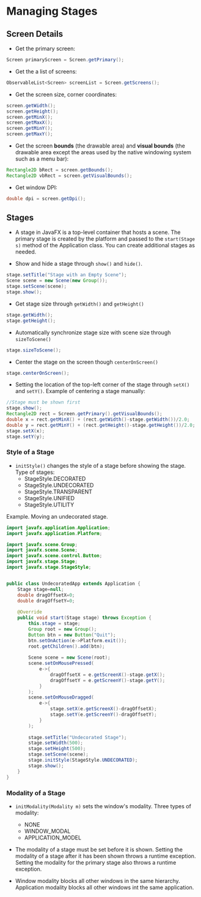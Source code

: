 # Managing Stages

## Screen Details

* Get the primary screen:
```java
Screen primaryScreen = Screen.getPrimary();
```

* Get the a list of screens:
```java
ObservableList<Screen> screenList = Screen.getScreens();
```

* Get the screen size, corner coordinates:
```java
screen.getWidth();
screen.getHeight();
screen.getMinX();
screen.getMaxX();
screen.getMinY();
screen.getMaxY();
```

* Get the screen **bounds** (the drawable area) and **visual bounds** (the drawable area except the areas used by the native windowing system such as a menu bar):
```java
Rectangle2D bRect = screen.getBounds();
Rectangle2D vbRect = screen.getVisualBounds();
```

* Get window DPI:
```java
double dpi = screen.getDpi();
```

## Stages
* A stage in JavaFX is a top-level container that hosts a scene. The primary stage is created by the platform and passed to the `start(Stage s)` method of the Application class. You can create additional
stages as needed.

* Show and hide a stage through `show()` and `hide()`.
```java
stage.setTitle("Stage with an Empty Scene");
Scene scene = new Scene(new Group());
stage.setScene(scene);
stage.show();
```

* Get stage size through `getWidth()` and `getHeight()`
```java
stage.getWidth();
stage.getHeight();
```

* Automatically synchronize stage size with scene size through `sizeToScene()`
```java
stage.sizeToScene();
```

* Center the stage on the screen though `centerOnScreen()`
```java
stage.centerOnScreen();
```

* Setting the location of the top-left corner of the stage through `setX()` and `setY()`. Example of centering a stage manually:
```java
//Stage must be shown first
stage.show();
Rectangle2D rect = Screen.getPrimary().getVisualBounds();
double x = rect.getMinX() + (rect.getWidth()-stage.getWidth())/2.0;
double y = rect.getMinY() + (rect.getHeight()-stage.getHeight())/2.0;
stage.setX(x);
stage.setY(y);
```
### Style of a Stage

* `initStyle()`  changes the style of a stage before showing the stage. Type of stages:
    * StageStyle.DECORATED
    * StageStyle.UNDECORATED
    * StageStyle.TRANSPARENT
    * StageStyle.UNIFIED
    * StageStyle.UTILITY
    
Example. Moving an undecorated stage.
```java
import javafx.application.Application;
import javafx.application.Platform;

import javafx.scene.Group;
import javafx.scene.Scene;
import javafx.scene.control.Button;
import javafx.stage.Stage;
import javafx.stage.StageStyle;


public class UndecoratedApp extends Application {
	Stage stage=null;
	double dragOffsetX=0;
	double dragOffsetY=0;
	
    @Override
    public void start(Stage stage) throws Exception {
    	this.stage = stage;
    	Group root = new Group();
    	Button btn = new Button("Quit");
    	btn.setOnAction(e->Platform.exit());
        root.getChildren().add(btn);
        
        Scene scene = new Scene(root);
        scene.setOnMousePressed(
        	e->{
        		dragOffsetX = e.getScreenX()-stage.getX();
        		dragOffsetY = e.getScreenY()-stage.getY();
        	}
        );
        scene.setOnMouseDragged(
           	e->{
           		stage.setX(e.getScreenX()-dragOffsetX);
           		stage.setY(e.getScreenY()-dragOffsetY);
            }
        );
        
        stage.setTitle("Undecorated Stage");
        stage.setWidth(500);
        stage.setHeight(500);
        stage.setScene(scene);
        stage.initStyle(StageStyle.UNDECORATED);
        stage.show();
    }
}
```

### Modality of a Stage
* `initModality(Modality m)` sets the window's modality. Three types of modality:
    * NONE
    * WINDOW_MODAL
    * APPLICATION_MODEL

* The modality of a stage must be set before it is shown. Setting the modality of a stage after it has been shown throws a runtime exception. Setting the modality for the primary stage also throws a runtime exception.

* Window modality blocks all other windows in the same hierarchy. Application modality blocks all other windows int the same application.